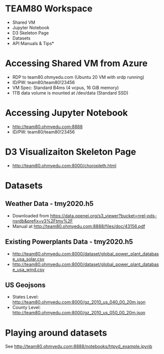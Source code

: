 # TEAM80 Workspace
* Shared VM
* Jupyter Notebook
* D3 Skeleton Page
* Datasets
* API Manuals & Tips* 


# Accessing Shared VM from Azure
* RDP to team80.ohmyedu.com (Ubuntu 20 VM with xrdp running)
* ID/PW: team80/team80!23456
* VM Spec: Standard B4ms (4 vcpus, 16 GiB memory)
* 1TB data volume is mounted at /dev/data (Standard SSD)

# Accessing Jupyter Notebook
* http://team80.ohmyedu.com:8888
* ID/PW: team80/team80!23456

# D3 Visualizaiton Skeleton Page
* http://team80.ohmyedu.com:8000/choropleth.html

# Datasets
## Weather Data - tmy2020.h5
- Downloaded from https://data.openei.org/s3_viewer?bucket=nrel-pds-nsrdb&prefix=v3%2Ftmy%2F
- Manual at http://team80.ohmyedu.com:8888/files/doc/43156.pdf

## Existing Powerplants Data - tmy2020.h5
 - http://team80.ohmyedu.com:8000/dataset/global_power_plant_database_usa_solar.csv
 - http://team80.ohmyedu.com:8000/dataset/global_power_plant_database_usa_wind.csv

## US Geojsons
 - States Level: http://team80.ohmyedu.com:8000/gz_2010_us_040_00_20m.json
 - County Level: http://team80.ohmyedu.com:8000/gz_2010_us_050_00_20m.json

# Playing around datasets
See http://team80.ohmyedu.com:8888/notebooks/htpyd_example.ipynb
